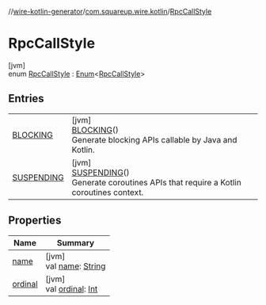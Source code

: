 //[wire-kotlin-generator](../../../index.md)/[com.squareup.wire.kotlin](../index.md)/[RpcCallStyle](index.md)

# RpcCallStyle

[jvm]\
enum [RpcCallStyle](index.md) : [Enum](https://kotlinlang.org/api/latest/jvm/stdlib/kotlin/-enum/index.html)&lt;[RpcCallStyle](index.md)&gt;

## Entries

| | |
|---|---|
| [BLOCKING](-b-l-o-c-k-i-n-g/index.md) | [jvm]<br>[BLOCKING](-b-l-o-c-k-i-n-g/index.md)()<br>Generate blocking APIs callable by Java and Kotlin. |
| [SUSPENDING](-s-u-s-p-e-n-d-i-n-g/index.md) | [jvm]<br>[SUSPENDING](-s-u-s-p-e-n-d-i-n-g/index.md)()<br>Generate coroutines APIs that require a Kotlin coroutines context. |

## Properties

| Name | Summary |
|---|---|
| [name](../-rpc-role/-c-l-i-e-n-t/index.md#-372974862%2FProperties%2F96610179) | [jvm]<br>val [name](../-rpc-role/-c-l-i-e-n-t/index.md#-372974862%2FProperties%2F96610179): [String](https://kotlinlang.org/api/latest/jvm/stdlib/kotlin/-string/index.html) |
| [ordinal](../-rpc-role/-c-l-i-e-n-t/index.md#-739389684%2FProperties%2F96610179) | [jvm]<br>val [ordinal](../-rpc-role/-c-l-i-e-n-t/index.md#-739389684%2FProperties%2F96610179): [Int](https://kotlinlang.org/api/latest/jvm/stdlib/kotlin/-int/index.html) |
